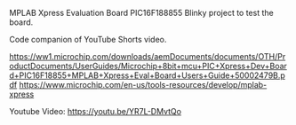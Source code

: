 MPLAB Xpress Evaluation Board PIC16F188855 Blinky project to test the board.

Code companion of YouTube Shorts video.


https://ww1.microchip.com/downloads/aemDocuments/documents/OTH/ProductDocuments/UserGuides/Microchip+8bit+mcu+PIC+Xpress+Dev+Board+PIC16F18855+MPLAB+Xpress+Eval+Board+Users+Guide+50002479B.pdf
https://www.microchip.com/en-us/tools-resources/develop/mplab-xpress

Youtube Video: [https://youtu.be/YR7L-DMvtQo
](https://youtu.be/Pk6aI45KNqs)
